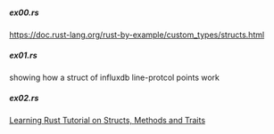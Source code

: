 
##### ex00.rs
https://doc.rust-lang.org/rust-by-example/custom_types/structs.html

##### ex01.rs
showing how a struct of influxdb line-protcol points work

##### ex02.rs
[Learning Rust Tutorial on Structs, Methods and Traits](https://github.com/abhirockzz/learning-rust)
